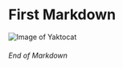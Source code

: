 # First Markdown  
![Image of Yaktocat](https://octodex.github.com/images/yaktocat.png)
###### End of Markdown
